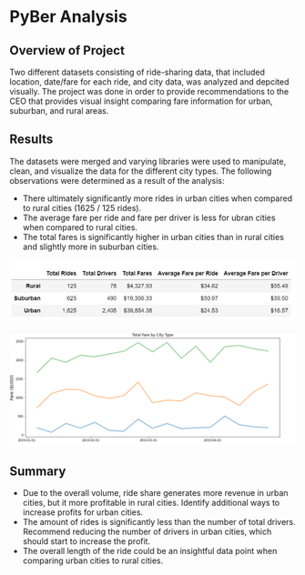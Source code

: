 # PyBer Analysis

## Overview of Project

Two different datasets consisting of ride-sharing data, that included location, date/fare for each ride, and city data, was analyzed and depcited visually. The project was done in order to provide recommendations to the CEO that provides visual insight comparing fare information for urban, suburban, and rural areas. 

## Results

The datasets were merged and varying libraries were used to manipulate, clean, and visualize the data for the different city types. The following observations were determined as a result of the analysis:

 * There ultimately significantly more rides in urban cities when compared to rural cities (1625 / 125 rides).
 * The average fare per ride and fare per driver is less for ubran cities when compared to rural cities.
 * The total fares is significantly higher in urban cities than in rural cities and slightly more in suburban cities.

![This is an image](https://github.com/gonzojc/PyBer_Analysis/blob/main/analysis/Pyber_summary.png)

![This is an image](https://github.com/gonzojc/PyBer_Analysis/blob/main/analysis/Pyber_fare_summary.png)

## Summary

 * Due to the overall volume, ride share generates more revenue in urban cities, but it more profitable in rural cities. Identify additional ways to increase profits for urban cities.
 * The amount of rides is significantly less than the number of total drivers. Recommend reducing the number of drivers in urban cities, which should start to increase the profit.
 * The overall length of the ride could be an insightful data point when comparing urban cities to rural cities. 
